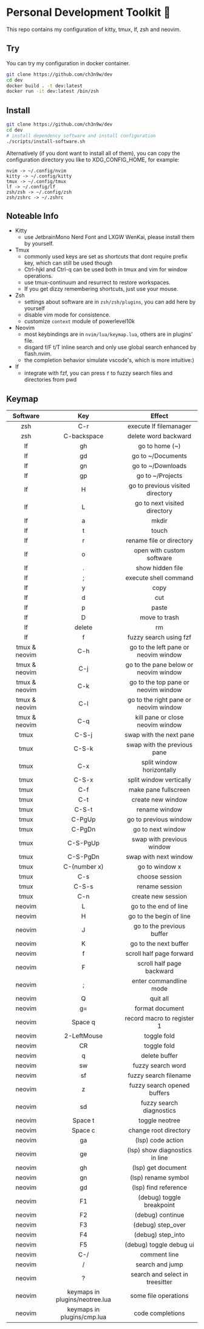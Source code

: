 # Personal Development Toolkit 📡

This repo contains my configuration of kitty, tmux, lf, zsh and neovim.

## Try

You can try my configuration in docker container.

```bash
git clone https://github.com/ch3n9w/dev
cd dev
docker build . -t dev:latest
docker run -it dev:latest /bin/zsh
```

## Install

```bash
git clone https://github.com/ch3n9w/dev
cd dev
# install dependency software and install configuration
./scripts/install-software.sh
```

Alternatively (if you dont want to install all of them), you can copy the configuration directory you like to XDG_CONFIG_HOME, for example:

```
nvim -> ~/.config/nvim
kitty -> ~/.config/kitty
tmux -> ~/.config/tmux
lf -> ~/.config/lf
zsh/zsh -> ~/.config/zsh
zsh/zshrc -> ~/.zshrc
```

## Noteable Info

- Kitty
  - use JetbrainMono Nerd Font and LXGW WenKai, please install them by yourself.
- Tmux
  - commonly used keys are set as shortcuts that dont require prefix key, which can still be used though
  - Ctrl-hjkl and Ctrl-q can be used both in tmux and vim for window operations.
  - use tmux-continuum and resurrect to restore workspaces.
  - If you get dizzy remembering shortcuts, just use your mouse.
- Zsh
  - settings about software are in `zsh/zsh/plugins`, you can add here by yourself
  - disable vim mode for consistence.
  - customize `context` module of powerlevel10k
- Neovim
  - most keybindings are in `nvim/lua/keymap.lua`, others are in plugins' file.
  - disgard f/F t/T inline search and only use global search enhanced by flash.nvim.
  - the completion behavior simulate vscode's, which is more intuitive:)
- lf
  - integrate with fzf, you can press `f` to fuzzy search files and directories from pwd

## Keymap

|   Software    |              Key               |                Effect                 |
| :-----------: | :----------------------------: | :-----------------------------------: |
|      zsh      |              C-r               |        execute lf filemanager         |
|      zsh      |          C-backspace           |         delete word backward          |
|      lf       |               gh               |            go to home (~)             |
|      lf       |               gd               |           go to ~/Documents           |
|      lf       |               gn               |           go to ~/Downloads           |
|      lf       |               gp               |           go to ~/Projects            |
|      lf       |               H                |   go to previous visited directory    |
|      lf       |               L                |     go to next visited directory      |
|      lf       |               a                |                 mkdir                 |
|      lf       |               t                |                 touch                 |
|      lf       |               r                |       rename file or directory        |
|      lf       |               o                |       open with custom software       |
|      lf       |               .                |           show hidden file            |
|      lf       |               ;                |         execute shell command         |
|      lf       |               y                |                 copy                  |
|      lf       |               d                |                  cut                  |
|      lf       |               p                |                 paste                 |
|      lf       |               D                |             move to trash             |
|      lf       |             delete             |                  rm                   |
|      lf       |               f                |        fuzzy search using fzf         |
| tmux & neovim |              C-h               | go to the left pane or neovim window  |
| tmux & neovim |              C-j               | go to the pane below or neovim window |
| tmux & neovim |              C-k               |  go to the top pane or neovim window  |
| tmux & neovim |              C-l               | go to the right pane or neovim window |
| tmux & neovim |              C-q               |   kill pane or close neovim window    |
|     tmux      |             C-S-j              |        swap with the next pane        |
|     tmux      |             C-S-k              |      swap with the previous pane      |
|     tmux      |              C-x               |       split window horizontally       |
|     tmux      |             C-S-x              |        split window vertically        |
|     tmux      |              C-f               |         make pane fullscreen          |
|     tmux      |              C-t               |           create new window           |
|     tmux      |             C-S-t              |             rename window             |
|     tmux      |             C-PgUp             |         go to previous window         |
|     tmux      |             C-PgDn             |           go to next window           |
|     tmux      |            C-S-PgUp            |       swap with previous window       |
|     tmux      |            C-S-PgDn            |         swap with next window         |
|     tmux      |          C-(number x)          |            go to window x             |
|     tmux      |              C-s               |            choose session             |
|     tmux      |             C-S-s              |            rename session             |
|     tmux      |              C-n               |          create new session           |
|    neovim     |               L                |         go to the end of line         |
|    neovim     |               H                |        go to the begin of line        |
|    neovim     |               J                |       go to the previous buffer       |
|    neovim     |               K                |         go to the next buffer         |
|    neovim     |               f                |       scroll half page forward        |
|    neovim     |               F                |       scroll half page backward       |
|    neovim     |               ;                |        enter commandline mode         |
|    neovim     |               Q                |               quit all                |
|    neovim     |               g=               |            format document            |
|    neovim     |            Space q             |      record macro to register 1       |
|    neovim     |          2-LeftMouse           |              toggle fold              |
|    neovim     |               CR               |              toggle fold              |
|    neovim     |               q                |             delete buffer             |
|    neovim     |               sw               |           fuzzy search word           |
|    neovim     |               sf               |         fuzzy search filename         |
|    neovim     |               z                |      fuzzy search opened buffers      |
|    neovim     |               sd               |       fuzzy search diagnostics        |
|    neovim     |            Space t             |            toggle neotree             |
|    neovim     |            Space c             |         change root directory         |
|    neovim     |               ga               |           (lsp) code action           |
|    neovim     |               ge               |    (lsp) show diagnostics in line     |
|    neovim     |               gh               |          (lsp) get document           |
|    neovim     |               gn               |          (lsp) rename symbol          |
|    neovim     |               gd               |         (lsp) find reference          |
|    neovim     |               F1               |       (debug) toggle breakpoint       |
|    neovim     |               F2               |           (debug) continue            |
|    neovim     |               F3               |           (debug) step_over           |
|    neovim     |               F4               |           (debug) step_into           |
|    neovim     |               F5               |        (debug) toggle debug ui        |
|    neovim     |              C-/               |             comment line              |
|    neovim     |               /                |            search and jump            |
|    neovim     |               ?                |    search and select in treesitter    |
|    neovim     | keymaps in plugins/neotree.lua |         some file operations          |
|    neovim     |   keymaps in plugins/cmp.lua   |           code completions            |

